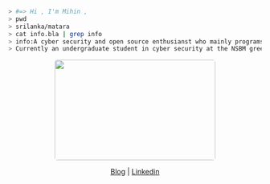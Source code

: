 
````bash
> #=> Hi , I'm Mihin , 
> pwd 
> srilanka/matara
> cat info.bla | grep info
> info:A cyber security and open source enthusianst who mainly programs in C++ and recently ventured out into Rust
> Currently an undergraduate student in cyber security at the NSBM green university.
````
<p align="center">
  <img src = "https://media4.giphy.com/media/hq7O4BvUNmjLicWaST/giphy.gif?cid=ecf05e47pxsc80ubn0smax3q06ty9yb6z1l4bznk61o1gyf1&rid=giphy.gif&ct=g" width = "320" height = "200" style="border-radius:5px;">
</p>
  <p align="center">
    <a href="https://www.mihinnimnaka.com">Blog</a> |
    <a href="www.linkedin.com/in/mihin-nimnaka">Linkedin</a>
    </p>








